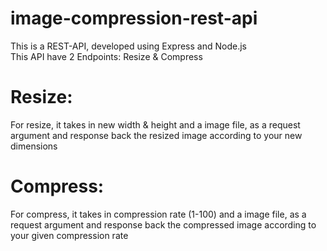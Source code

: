 # image-compression-rest-api
This is a REST-API, developed using Express and Node.js
<br> This API have 2 Endpoints: Resize & Compress

# Resize:
For resize, it takes in new width & height and a image file, as a request argument and response back the resized image according to your new dimensions

# Compress:
For compress, it takes in compression rate (1-100) and a image file, as a request argument and response back the compressed image according to your given compression rate
